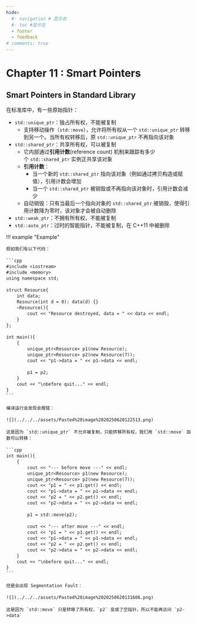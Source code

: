 ```yaml
---
hide:
  #- navigation # 显示右
  #- toc #显示左
  - footer
  - feedback
# comments: true
--- 
```


# Chapter 11 : Smart Pointers

## Smart Pointers in Standard Library

在标准库中，有一些原始指针：

- `std::unique_ptr`：独占所有权，不能被复制
	- 支持移动操作（`std::move`），允许将所有权从一个 `std::unique_ptr` 转移到另一个。当所有权转移后，原 `std::unique_ptr` 不再指向该对象
- `std::shared_ptr`：共享所有权，可以被复制
	- 它内部通过**引用计数**(reference count) 机制来跟踪有多少个 `std::shared_ptr` 实例正共享该对象
	- **引用计数**：
	    - 当一个新的 `std::shared_ptr` 指向该对象（例如通过拷贝构造或赋值），引用计数会增加
	    - 当一个 `std::shared_ptr` 被销毁或不再指向该对象时，引用计数会减少
	- 自动销毁：只有当最后一个指向对象的 `std::shared_ptr` 被销毁，使得引用计数降为零时，该对象才会被自动删除
- `std::weak_ptr`：不拥有所有权，不能被复制
- `std::auto_ptr`：过时的智能指针，不能被复制，在 C++11 中被删除

!!! example "Example"

	假如我们有以下代码：
	
	```cpp
	#include <iostream>
	#include <memory>
	using namespace std;
	
	struct Resource{
	    int data;
	    Resource(int d = 0): data(d) {}
	    ~Resource(){
	        cout << "Resource destroyed, data = " << data << endl;
	    }
	};
	
	int main(){
	    {
	        unique_ptr<Resource> p1(new Resource);
	        unique_ptr<Resource> p2(new Resource(7));
	        cout << "p1->data = " << p1->data << endl;
	
	        p1 = p2;
	    }
	    cout << "\nbefore quit..." << endl;
	}
	```
	
	编译运行会发现会报错：
	
	![](../../../assets/Pasted%20image%2020250620122513.png)
	
	这是因为 `std::unique_ptr` 不允许被复制，只能转移所有权，我们用 `std::move` 函数可以转移：
	
	```cpp
	int main(){
	    {
	        cout << "--- before move ---" << endl;
	        unique_ptr<Resource> p1(new Resource);
	        unique_ptr<Resource> p2(new Resource(7));
	        cout << "p1 = " << p1.get() << endl;
	        cout << "p1->data = " << p1->data << endl;
	        cout << "p2 = " << p2.get() << endl;
	        cout << "p2->data = " << p2->data << endl;
	
	        p1 = std::move(p2);
	
	        cout << "--- after move ---" << endl;
	        cout << "p1 = " << p1.get() << endl;
	        cout << "p1->data = " << p1->data << endl;
	        cout << "p2 = " << p2.get() << endl;
	        cout << "p2->data = " << p2->data << endl;
	    }
	    cout << "\nbefore quit..." << endl;
	}
	```
	
	但是会出现 Segmentation Fault：
	
	![](../../../assets/Pasted%20image%2020250620131606.png)
	
	这是因为 `std::move` 只是转移了所有权，`p2` 变成了空指针，所以不能再访问 `p2->data`

